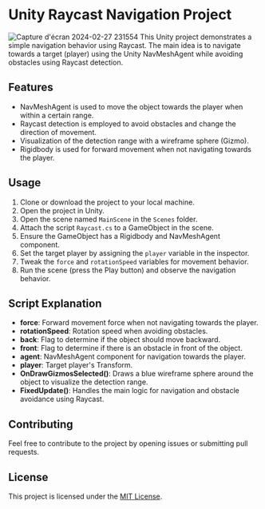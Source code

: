 # Unity Raycast Navigation Project
![Capture d'écran 2024-02-27 231554](https://github.com/SarraGha/RayCast-Bot/assets/77792332/80fc28fd-4310-4a1b-84e7-ae5cb5a0d325)
This Unity project demonstrates a simple navigation behavior using Raycast. The main idea is to navigate towards a target (player) using the Unity NavMeshAgent while avoiding obstacles using Raycast detection.

## Features

- NavMeshAgent is used to move the object towards the player when within a certain range.
- Raycast detection is employed to avoid obstacles and change the direction of movement.
- Visualization of the detection range with a wireframe sphere (Gizmo).
- Rigidbody is used for forward movement when not navigating towards the player.

## Usage

1. Clone or download the project to your local machine.
2. Open the project in Unity.
3. Open the scene named `MainScene` in the `Scenes` folder.
4. Attach the script `Raycast.cs` to a GameObject in the scene.
5. Ensure the GameObject has a Rigidbody and NavMeshAgent component.
6. Set the target player by assigning the `player` variable in the inspector.
7. Tweak the `force` and `rotationSpeed` variables for movement behavior.
8. Run the scene (press the Play button) and observe the navigation behavior.

## Script Explanation

- **force**: Forward movement force when not navigating towards the player.
- **rotationSpeed**: Rotation speed when avoiding obstacles.
- **back**: Flag to determine if the object should move backward.
- **front**: Flag to determine if there is an obstacle in front of the object.
- **agent**: NavMeshAgent component for navigation towards the player.
- **player**: Target player's Transform.
- **OnDrawGizmosSelected()**: Draws a blue wireframe sphere around the object to visualize the detection range.
- **FixedUpdate()**: Handles the main logic for navigation and obstacle avoidance using Raycast.

## Contributing

Feel free to contribute to the project by opening issues or submitting pull requests.

## License

This project is licensed under the [MIT License](LICENSE).
